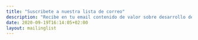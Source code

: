 ```yaml
---
title: "Suscribete a nuestra lista de correo"
description: "Recibe en tu email contenido de valor sobre desarrollo de software, buenas prácticas de ingeniería y desarrollo de producto."
date: 2020-09-19T16:14:05+02:00
layout: mailinglist
---
```

